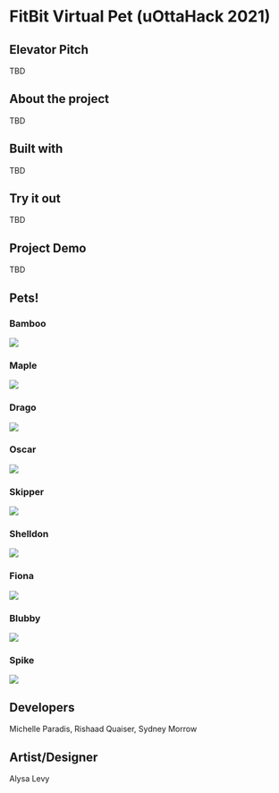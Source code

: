 # FitBit Virtual Pet (uOttaHack 2021)

## Elevator Pitch
TBD

## About the project
TBD

## Built with
TBD

## Try it out
TBD

## Project Demo
TBD

## Pets!

### Bamboo
![](gifs/panda.gif)

### Maple
![](gifs/beaver.gif)

### Drago
![](gifs/dragon.gif)

### Oscar
![](gifs/otter.gif)

### Skipper
![](gifs/penguin.gif)

### Shelldon
![](gifs/turtle.gif)

### Fiona
![](gifs/Fox.gif)

### Blubby
![](gifs/seal.gif)

### Spike
![](gifs/bat.gif)

## Developers
Michelle Paradis, Rishaad Quaiser, Sydney Morrow

## Artist/Designer
Alysa Levy
